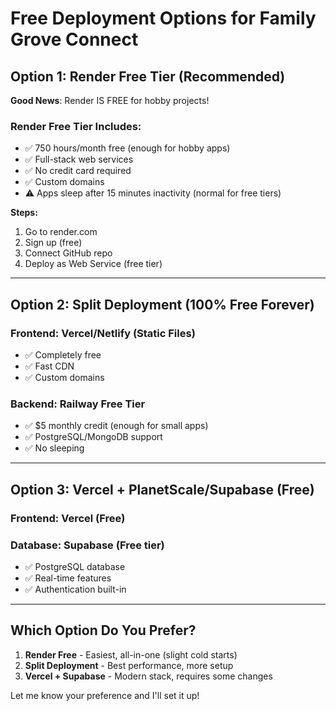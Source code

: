 # Free Deployment Options for Family Grove Connect

## Option 1: Render Free Tier (Recommended)

**Good News**: Render IS FREE for hobby projects!

### Render Free Tier Includes:
- ✅ 750 hours/month free (enough for hobby apps)
- ✅ Full-stack web services
- ✅ No credit card required
- ✅ Custom domains
- ⚠️ Apps sleep after 15 minutes inactivity (normal for free tiers)

**Steps:**
1. Go to render.com
2. Sign up (free)
3. Connect GitHub repo
4. Deploy as Web Service (free tier)

---

## Option 2: Split Deployment (100% Free Forever)

### Frontend: Vercel/Netlify (Static Files)
- ✅ Completely free
- ✅ Fast CDN
- ✅ Custom domains

### Backend: Railway Free Tier
- ✅ $5 monthly credit (enough for small apps)
- ✅ PostgreSQL/MongoDB support
- ✅ No sleeping

---

## Option 3: Vercel + PlanetScale/Supabase (Free)

### Frontend: Vercel (Free)
### Database: Supabase (Free tier)
- ✅ PostgreSQL database
- ✅ Real-time features
- ✅ Authentication built-in

---

## Which Option Do You Prefer?

1. **Render Free** - Easiest, all-in-one (slight cold starts)
2. **Split Deployment** - Best performance, more setup
3. **Vercel + Supabase** - Modern stack, requires some changes

Let me know your preference and I'll set it up!
